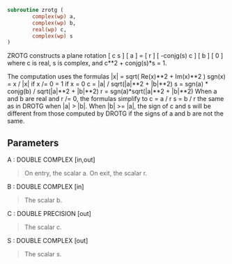 ```fortran
subroutine zrotg (
		complex(wp) a,
		complex(wp) b,
		real(wp) c,
		complex(wp) s
)
```

ZROTG constructs a plane rotation
[  c         s ] [ a ] = [ r ]
[ -conjg(s)  c ] [ b ]   [ 0 ]
where c is real, s is complex, and c**2 + conjg(s)*s = 1.

The computation uses the formulas
|x| = sqrt( Re(x)**2 + Im(x)**2 )
sgn(x) = x / |x|  if x /= 0
= 1        if x  = 0
c = |a| / sqrt(|a|**2 + |b|**2)
s = sgn(a) * conjg(b) / sqrt(|a|**2 + |b|**2)
r = sgn(a)*sqrt(|a|**2 + |b|**2)
When a and b are real and r /= 0, the formulas simplify to
c = a / r
s = b / r
the same as in DROTG when |a| > |b|.  When |b| >= |a|, the
sign of c and s will be different from those computed by DROTG
if the signs of a and b are not the same.

## Parameters
A : DOUBLE COMPLEX [in,out]
> On entry, the scalar a.
> On exit, the scalar r.

B : DOUBLE COMPLEX [in]
> The scalar b.

C : DOUBLE PRECISION [out]
> The scalar c.

S : DOUBLE COMPLEX [out]
> The scalar s.
